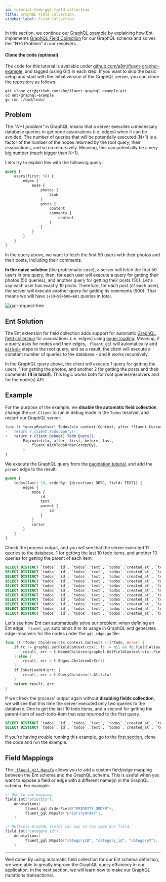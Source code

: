 ```yaml
---
id: tutorial-todo-gql-field-collection
title: GraphQL Field Collection
sidebar_label: Field Collection
---
```


In this section, we continue our [GraphQL example](tutorial-todo-gql.mdx) by explaining how Ent implements
[GraphQL Field Collection](https://spec.graphql.org/June2018/#sec-Field-Collection) for our GraphQL schema and solves the
"N+1 Problem" in our resolvers.

#### Clone the code (optional)

The code for this tutorial is available under [github.com/a8m/fluent-graphql-example](https://github.com/a8m/fluent-graphql-example),
and tagged (using Git) in each step. If you want to skip the basic setup and start with the initial version of the GraphQL
server, you can clone the repository as follows:

```console
git clone git@github.com:a8m/fluent-graphql-example.git
cd ent-graphql-example 
go run ./cmd/todo/
```

## Problem

The *"N+1 problem"* in GraphQL means that a server executes unnecessary database queries to get node associations (i.e. edges)
when it can be avoided. The number of queries that will be potentially executed (N+1) is a factor of the number of the 
nodes returned by the root query, their associations, and so on recursively. Meaning, this can potentially be a very big number (much bigger than N+1).

Let's try to explain this with the following query:

```graphql
query {
    users(first: 50) {
        edges {
            node {
                photos {
                    link
                }
                posts {
                    content
                    comments {
                        content
                    }
                }
            }
        }
    }
}
```

In the query above, we want to fetch the first 50 users with their photos and their posts, including their comments.

**In the naive solution** (the problematic case), a server will fetch the first 50 users in one query, then, for each user
will execute a query for getting their photos (50 queries), and another query for getting their posts (50). Let's say
each user has exactly 10 posts. Therefore, for each post (of each user), the server will execute another query for getting
its comments (500). That means we will have `1+50+50+500=601` queries in total.

![gql-request-tree](https://github.com/usalko/fluent/images/assets/request-tree.png)

## Ent Solution

The Ent extension for field collection adds support for automatic [GraphQL field collection](https://spec.graphql.org/June2018/#sec-Field-Collection)
for associations (i.e. edges) using [eager loading](eager-load.mdx). Meaning, if a query asks for nodes and their edges, 
` fluent_gql` will automatically add [`With<E>`](eager-load.mdx) steps to the root query, and as a result, the client will
execute a constant number of queries to the database - and it works recursively.

In the GraphQL query above, the client will execute 1 query for getting the users, 1 for getting the photos,
and another 2 for getting the posts and their comments **(4 in total!)**. This logic works both for root queries/resolvers
and for the node(s) API.

## Example

For the purpose of the example, we **disable the automatic field collection**, change the `ent.Client` to run in
debug mode in the `Todos` resolver, and restart our GraphQL server:

```diff title="fluent.resolvers.go"
func (r *queryResolver) Todos(ctx context.Context, after *fluent.Cursor, first *int, before *fluent.Cursor, last *int, orderBy *fluent.TodoOrder) (*fluent.TodoConnection, error) {
-	return r.client.Todo.Query().
+	return r.client.Debug().Todo.Query().
		Paginate(ctx, after, first, before, last,
			fluent.WithTodoOrder(orderBy),
		)
}
```

We execute the GraphQL query from the [pagination tutorial](tutorial-todo-gql-paginate.md), and add the
`parent` edge to the result:

```graphql
query {
    todos(last: 10, orderBy: {direction: DESC, field: TEXT}) {
        edges {
            node {
                id
                text
                parent {
                    id
                }
            }
            cursor
        }
    }
}
```

Check the process output, and you will see that the server executed 11 queries to the database. 1 for getting the last
10 todo items, and another 10 queries for getting the parent of each item:

```sql
SELECT DISTINCT `todos`.`id`, `todos`.`text`, `todos`.`created_at`, `todos`.`status`, `todos`.`priority` FROM `todos` ORDER BY `id` ASC LIMIT 11
SELECT DISTINCT `todos`.`id`, `todos`.`text`, `todos`.`created_at`, `todos`.`status`, `todos`.`priority` FROM `todos` JOIN (SELECT `todo_parent` FROM `todos` WHERE `id` = ?) AS `t1` ON `todos`.`id` = `t1`.`todo_parent` LIMIT 2
SELECT DISTINCT `todos`.`id`, `todos`.`text`, `todos`.`created_at`, `todos`.`status`, `todos`.`priority` FROM `todos` JOIN (SELECT `todo_parent` FROM `todos` WHERE `id` = ?) AS `t1` ON `todos`.`id` = `t1`.`todo_parent` LIMIT 2
SELECT DISTINCT `todos`.`id`, `todos`.`text`, `todos`.`created_at`, `todos`.`status`, `todos`.`priority` FROM `todos` JOIN (SELECT `todo_parent` FROM `todos` WHERE `id` = ?) AS `t1` ON `todos`.`id` = `t1`.`todo_parent` LIMIT 2
SELECT DISTINCT `todos`.`id`, `todos`.`text`, `todos`.`created_at`, `todos`.`status`, `todos`.`priority` FROM `todos` JOIN (SELECT `todo_parent` FROM `todos` WHERE `id` = ?) AS `t1` ON `todos`.`id` = `t1`.`todo_parent` LIMIT 2
SELECT DISTINCT `todos`.`id`, `todos`.`text`, `todos`.`created_at`, `todos`.`status`, `todos`.`priority` FROM `todos` JOIN (SELECT `todo_parent` FROM `todos` WHERE `id` = ?) AS `t1` ON `todos`.`id` = `t1`.`todo_parent` LIMIT 2
SELECT DISTINCT `todos`.`id`, `todos`.`text`, `todos`.`created_at`, `todos`.`status`, `todos`.`priority` FROM `todos` JOIN (SELECT `todo_parent` FROM `todos` WHERE `id` = ?) AS `t1` ON `todos`.`id` = `t1`.`todo_parent` LIMIT 2
SELECT DISTINCT `todos`.`id`, `todos`.`text`, `todos`.`created_at`, `todos`.`status`, `todos`.`priority` FROM `todos` JOIN (SELECT `todo_parent` FROM `todos` WHERE `id` = ?) AS `t1` ON `todos`.`id` = `t1`.`todo_parent` LIMIT 2
SELECT DISTINCT `todos`.`id`, `todos`.`text`, `todos`.`created_at`, `todos`.`status`, `todos`.`priority` FROM `todos` JOIN (SELECT `todo_parent` FROM `todos` WHERE `id` = ?) AS `t1` ON `todos`.`id` = `t1`.`todo_parent` LIMIT 2
SELECT DISTINCT `todos`.`id`, `todos`.`text`, `todos`.`created_at`, `todos`.`status`, `todos`.`priority` FROM `todos` JOIN (SELECT `todo_parent` FROM `todos` WHERE `id` = ?) AS `t1` ON `todos`.`id` = `t1`.`todo_parent` LIMIT 2
SELECT DISTINCT `todos`.`id`, `todos`.`text`, `todos`.`created_at`, `todos`.`status`, `todos`.`priority` FROM `todos` JOIN (SELECT `todo_parent` FROM `todos` WHERE `id` = ?) AS `t1` ON `todos`.`id` = `t1`.`todo_parent` LIMIT 2
```

Let's see how Ent can automatically solve our problem: when defining an Ent edge, ` fluent_gql` auto binds it to its usage in
GraphQL and generates edge-resolvers for the nodes under the `gql_edge.go` file:

```go title="fluent/gql_edge.go"
func (t *Todo) Children(ctx context.Context) ([]*Todo, error) {
	if fc := graphql.GetFieldContext(ctx); fc != nil && fc.Field.Alias != "" {
		result, err = t.NamedChildren(graphql.GetFieldContext(ctx).Field.Alias)
	} else {
		result, err = t.Edges.ChildrenOrErr()
	}
	if IsNotLoaded(err) {
		result, err = t.QueryChildren().All(ctx)
	}
	return result, err
}
```

If we check the process' output again without **disabling fields collection**, we will see that this time the server
executed only two queries to the database. One to get the last 10 todo items, and a second for getting
the parent-item of each todo-item that was returned to the first query.

```sql
SELECT DISTINCT `todos`.`id`, `todos`.`text`, `todos`.`created_at`, `todos`.`status`, `todos`.`priority`, `todos`.`todo_parent` FROM `todos` ORDER BY `id` DESC LIMIT 11
SELECT DISTINCT `todos`.`id`, `todos`.`text`, `todos`.`created_at`, `todos`.`status`, `todos`.`priority` FROM `todos` WHERE `todos`.`id` IN (?, ?, ?, ?, ?, ?, ?, ?, ?, ?, ?)
```

If you're having trouble running this example, go to the [first section](#clone-the-code-optional), clone the code
and run the example.

## Field Mappings

The [` fluent_gql.MapsTo`](https://pkg.go.dev/github.com/usalko/fluent/fluent_gql#MapsTo) allows you to add a custom field/edge mapping
between the Ent schema and the GraphQL schema. This is useful when you want to expose a field or edge with a different
name(s) in the GraphQL schema. For example:

```go
// One to one mapping.
field.Int("priority").
	Annotations(
		 fluent_gql.OrderField("PRIORITY_ORDER"),
		 fluent_gql.MapsTo("priorityOrder"),
	)

// Multiple GraphQL fields can map to the same Ent field.
field.Int("category_id").
	Annotations(
		 fluent_gql.MapsTo("categoryID", "category_id", "categoryX"),
	)
```

---

Well done! By using automatic field collection for our Ent schema definition, we were able to greatly improve the
GraphQL query efficiency in our application. In the next section, we will learn how to make our GraphQL mutations
transactional.
